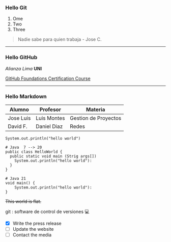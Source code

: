 ### Hello Git
1. Ome
1. Two
1. Three
> Nadie sabe para quien trabaja - Jose C.

---
### Hello GitHub

_Alianza Lima_ **UNI**

[GitHub Foundations Certification Course](https://www.youtube.com/watch?v=Jdc0i7RcBv8&list=PLqALE1ZZLUAwlpRXUxCh2T2Mg8WSIrrMS&index=7&ab_channel=freeCodeCamp.org)

---
### Hello Markdown

| __Alumno__ | __Profesor__ | __Materia__ |
| - | - | - |
| Jose Luis | Luis Montes | Gestion de Proyectos |
| David F. | Daniel Diaz | Redes |

`System.out.println("hello world")`

```
# Java  7 --> 20
public class HelloWorld {
  public static void main (Strig args[])
    System.out.println("hello world"):
  }
}
```

```
# Java 21
void main() {
    System.out.println("hello world"):
}
```

~~This world is flat.~~

git
: software de control de versiones 💻

- [X] Write the press release
- [ ] Update the website
- [ ] Contact the media
